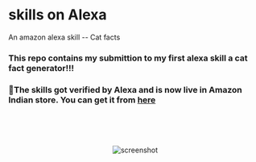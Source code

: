 # skills on Alexa 
An amazon alexa skill --  Cat facts

<h3>This repo contains my submittion to my first alexa skill a cat fact generator!!!</h3> 

### 🌟The skills got verified by Alexa and is now live in Amazon Indian store. You can get it from [here](https://www.amazon.in/dp/B0872Y1BPH/ref=cm_cr_arp_d_product_top?ie=UTF8)

<br>
<br>
<br>
<p align="center">
     <img  alt="screenshot" src="https://github.com/Harikrishnan6336/skills_on_Alexa--Cat_facts/blob/Screenshot_included/Screenshot%20(16).png"/>
  
</p>
